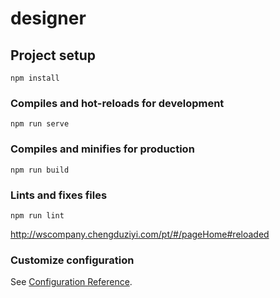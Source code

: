 # designer

## Project setup
```
npm install
```

### Compiles and hot-reloads for development
```
npm run serve
```

### Compiles and minifies for production
```
npm run build
```

### Lints and fixes files
```
npm run lint
```
http://wscompany.chengduziyi.com/pt/#/pageHome#reloaded
### Customize configuration
See [Configuration Reference](https://cli.vuejs.org/config/).
